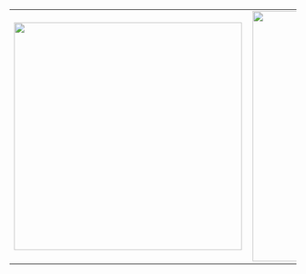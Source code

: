 <center>
<table>
  <tr>
      <td><img width="400px" align="left" src="https://github-readme-stats.vercel.app/api/top-langs/?username=darakimberlys&hide=html&layout=compact&theme=tokyonight" /></td>
      <td><img width="440px" align="left" src="https://github-readme-stats.vercel.app/api?username=darakimberlys&theme=tokyonight&show_icons=true" /></td>
  </tr>  
</table>
</center>
